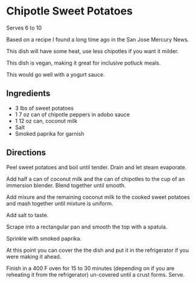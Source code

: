 # Chipotle Sweet Potatoes

Serves 6 to 10

Based on a recipe I found a long time ago in the San Jose Mercury News.

This dish will have some heat, use less chipotles if you want it milder.

This dish is vegan, making it great for inclusive potluck meals.

This would go well with a yogurt sauce. 

## Ingredients

* 3 lbs of sweet potatoes
* 1 7 oz can of chipotle peppers in adobo sauce
* 1 12 oz can, coconut milk
* Salt
* Smoked paprika for garnish

## Directions

Peel sweet potatoes and boil until tender. Drain and let steam evaporate. 

Add half a can of coconut milk and the can of chipotles to the cup of an immersion blender. Blend together until smooth. 

Add mixure and the remaining coconut milk to the cooked sweet potatoes and mash together until mixture is uniform. 

Add salt to taste.

Scrape into a rectangular pan and smooth the top with a spatula. 

Sprinkle with smoked paprika. 

At this point you can cover the the dish and put it in the refrigerator if you were making it ahead.

Finish in a 400 F oven for 15 to 30 minutes (depending on if you are reheating it from the refrigerator) un-covered until a crust forms. Serve.
